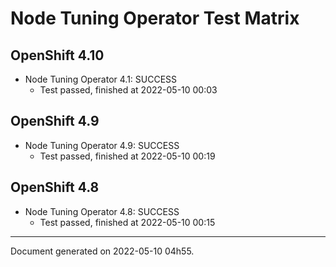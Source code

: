 
Node Tuning Operator Test Matrix
================================

OpenShift 4.10
--------------



* Node Tuning Operator 4.1: SUCCESS
  - Test passed, finished at 2022-05-10 00:03






OpenShift 4.9
-------------



* Node Tuning Operator 4.9: SUCCESS
  - Test passed, finished at 2022-05-10 00:19






OpenShift 4.8
-------------



* Node Tuning Operator 4.8: SUCCESS
  - Test passed, finished at 2022-05-10 00:15






---
Document generated on 2022-05-10 04h55.
